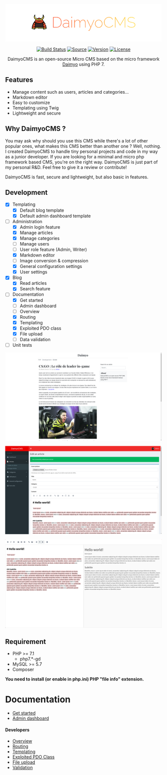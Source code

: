 <p align="center">
  <img src="./docs/logo.png" alt="">
</p>

<p align="center">
  <a href="http://travis-ci.org/SundownDEV/DaimyoCMS"><img src="https://img.shields.io/travis/SundownDEV/DaimyoCMS.svg?style=flat" alt="Build Status"></a>
  <a href="#"><img src="http://img.shields.io/badge/source-SundownDEV/DaimyoCMS-brightgreen.svg?style=flat" alt="Source"></a>
  <a href="#"><img src="https://img.shields.io/badge/version-0.2.6-lightgrey.svg?style=flat" alt="Version"></a>
  <a href="LICENSE"><img src="https://img.shields.io/badge/license-MIT-blue.svg?style=flat" alt="License"></a>
</p>

<p align="center">DaimyoCMS is an open-source Micro CMS based on the micro framework <a href="https://github.com/SundownDEV/Daimyo">Daimyo</a> using PHP 7.</p>

## Features
* Manage content such as users, articles and categories...
* Markdown editor
* Easy to customize
* Templating using Twig
* Lightweight and secure

## Why DaimyoCMS ?
You may ask why should you use this CMS while there's a lot of other popular ones, what makes this CMS better than another one ? Well, nothing. I created DaimyoCMS to handle tiny personal projects and code in my way as a junior developer. If you are looking for a minimal and micro php framework based CMS, you're on the right way. DaimyoCMS is just part of my personal R&D. Feel free to give it a review or contribute!

DaimyoCMS is fast, secure and lightweight, but also basic in features.

## Development
- [x] Templating
  - [x] Default blog template
  - [x] Default admin dashboard template
- [ ] Administration
  - [x] Admin login feature
  - [x] Manage articles
  - [x] Manage categories
  - [ ] Manage users
  - [ ] User role feature (Admin, Writer)
  - [x] Markdown editor
  - [ ] Image conversion & compression
  - [x] General configuration settings
  - [x] User settings
- [x] Blog
  - [x] Read articles
  - [x] Search feature
- [ ] Documentation
  - [x] Get started
  - [ ] Admin dashboard
  - [ ] Overview
  - [x] Routing
  - [x] Templating
  - [x] Exploited PDO class
  - [x] File upload
  - [ ] Data validation
- [ ] Unit tests

![screenshot dashboard](docs/screenshots/screen1.png)

![screenshot editor](docs/screenshots/screen2.png)

![screenshot editor2](docs/screenshots/screen3.png)

## Requirement
* PHP >= 7.1
  * php7.*-gd
* MySQL >= 5.7
* Composer

**You need to install (or enable in php.ini) PHP "file info" extension.**

# Documentation
* [Get started](docs/GetStarted.md)
* [Admin dashboard](docs/AdminPanel.md)

#### Developers
* [Overview](docs/Overview.md)
* [Routing](docs/Routing.md)
* [Templating](docs/Templating.md)
* [Exploited PDO Class](docs/PDOClass.md)
* [File upload](docs/UploadClass.md)
* [Validation](docs/ValidatorClass.md)
